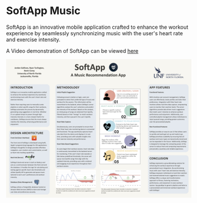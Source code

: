 # SoftApp Music

SoftApp is an innovative mobile application crafted
to enhance the workout experience by seamlessly
synchronizing music with the user's heart rate and
exercise intensity.

A Video demonstration of SoftApp can be viewed [here](https://youtu.be/q5MGN6xsh_o)

![Poster](/Poster/CEN4010_Poster.jpg)
